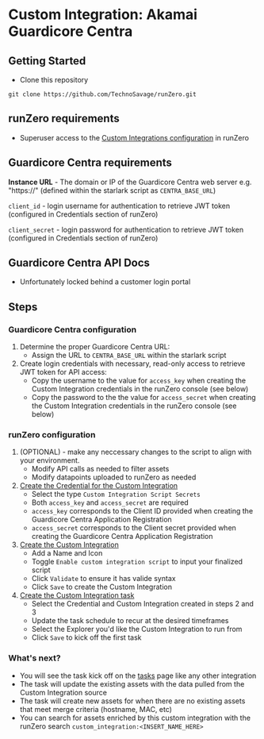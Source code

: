 # Custom Integration: Akamai Guardicore Centra

## Getting Started

- Clone this repository

```
git clone https://github.com/TechnoSavage/runZero.git
``` 

## runZero requirements

- Superuser access to the [Custom Integrations configuration](https://console.runzero.com/custom-integrations) in runZero

##  Guardicore Centra requirements

**Instance URL** - The domain or IP of the Guardicore Centra web server e.g. "https://<url of guardicore centra console>" (defined within the starlark script as `CENTRA_BASE_URL`)

`client_id` - login username for authentication to retrieve JWT token (configured in Credentials section of runZero)

`client_secret` - login password for authentication to retrieve JWT token (configured in Credentials section of runZero)

## Guardicore Centra API Docs

- Unfortunately locked behind a customer login portal

## Steps

### Guardicore Centra configuration

1. Determine the proper Guardicore Centra URL:
    - Assign the URL to `CENTRA_BASE_URL` within the starlark script 
2. Create login credentials with necessary, read-only access to retrieve JWT token for API access: 
    - Copy the username to the value for `access_key` when creating the Custom Integration credentials in the runZero console (see below)
    - Copy the password to the the value for `access_secret` when creating the Custom Integration credentials in the runZero console (see below)

### runZero configuration

1. (OPTIONAL) - make any neccessary changes to the script to align with your environment. 
    - Modify API calls as needed to filter assets
    - Modify datapoints uploaded to runZero as needed 
2. [Create the Credential for the Custom Integration](https://console.runzero.com/credentials)
    - Select the type `Custom Integration Script Secrets`
    - Both `access_key` and `access_secret` are required
    - `access_key` corresponds to the Client ID provided when creating the Guardicore Centra Application Registration
    -  `access_secret` corresponds to the Client secret provided when creating the Guardicore Centra Application Registration
3. [Create the Custom Integration](https://console.runzero.com/custom-integrations/new)
    - Add a Name and Icon 
    - Toggle `Enable custom integration script` to input your finalized script
    - Click `Validate` to ensure it has valide syntax
    - Click `Save` to create the Custom Integration 
4. [Create the Custom Integration task](https://console.runzero.com/ingest/custom/)
    - Select the Credential and Custom Integration created in steps 2 and 3
    - Update the task schedule to recur at the desired timeframes
    - Select the Explorer you'd like the Custom Integration to run from
    - Click `Save` to kick off the first task 


### What's next?

- You will see the task kick off on the [tasks](https://console.runzero.com/tasks) page like any other integration 
- The task will update the existing assets with the data pulled from the Custom Integration source 
- The task will create new assets for when there are no existing assets that meet merge criteria (hostname, MAC, etc)
- You can search for assets enriched by this custom integration with the runZero search `custom_integration:<INSERT_NAME_HERE>`